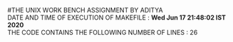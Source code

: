 #THE UNIX WORK BENCH ASSIGNMENT BY ADITYA  
DATE AND TIME OF EXECUTION OF MAKEFILE : **Wed Jun 17 21:48:02 IST 2020**  
THE CODE CONTAINS THE FOLLOWING NUMBER OF LINES :
26

